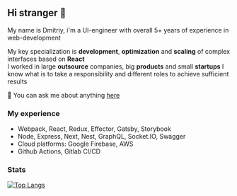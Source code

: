 ## Hi stranger 👋

My name is Dmitriy, i'm a UI-engineer with overall 5+ years of experience in web-development

My key specialization is **development**, **optimization** and **scaling** of complex interfaces based on **React**  
I worked in large **outsource** companies, big **products** and small **startups** 
I know what is to take a responsibility and different roles to achieve sufficient results

💬 You can ask me about anything [here](https://t.me/toastyboost)

### My experience

- Webpack, React, Redux, Effector, Gatsby, Storybook
- Node, Express, Next, Nest, GraphQL, Socket.IO, Swagger
- Cloud platforms: Google Firebase, AWS
- Github Actions, Gitlab CI/CD

### Stats

[![Top Langs](https://github-readme-stats.vercel.app/api/top-langs/?username=toastyboost&layout=compact)](https://github.com/anuraghazra/github-readme-stats)
